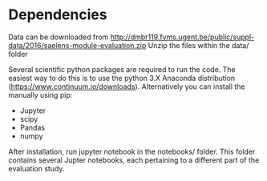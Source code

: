 # Dependencies

Data can be downloaded from http://dmbr119.fvms.ugent.be/public/suppl-data/2016/saelens-module-evaluation.zip Unzip the files within the data/ folder

Several scientific python packages are required to run the code. The easiest way to do this is to use the python 3.X Anaconda distribution (https://www.continuum.io/downloads). Alternatively you can install the manually using pip:
* Jupyter
* scipy
* Pandas
* numpy

After installation, run jupyter notebook in the notebooks/ folder. This folder contains several Jupter notebooks, each pertaining to a different part of the evaluation study.